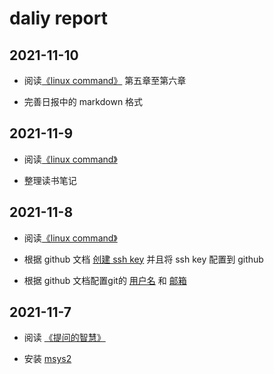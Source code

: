 # daliy report

## 2021-11-10

- 阅读[《linux command》](http://billie66.github.io/TLCL/) 第五章至第六章

- 完善日报中的 markdown 格式

## 2021-11-9

- 阅读[《linux command》](http://billie66.github.io/TLCL/)

- 整理读书笔记

## 2021-11-8

- 阅读[《linux command》](http://billie66.github.io/TLCL/)

- 根据 github 文档 [创建 ssh key](https://docs.github.com/cn/authentication/connecting-to-github-with-ssh/generating-a-new-ssh-key-and-adding-it-to-the-ssh-agent) 并且将 ssh key 配置到 github

- 根据 github 文档配置git的 [用户名](https://docs.github.com/cn/get-started/getting-started-with-git/setting-your-username-in-git) 和 [邮箱](https://docs.github.com/cn/account-and-profile/setting-up-and-managing-your-github-user-account/managing-email-preferences/setting-your-commit-email-address)

## 2021-11-7

- 阅读 [《提问的智慧》](https://github.com/ryanhanwu/How-To-Ask-Questions-The-Smart-Way/blob/main/README-zh_CN.md)

- 安装 [msys2](https://www.msys2.org/)
